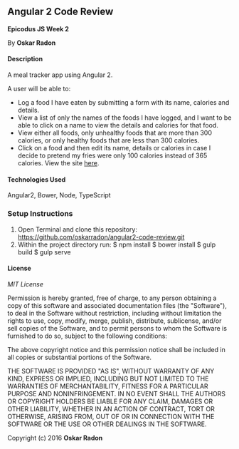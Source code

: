 ## Angular 2 Code Review

**Epicodus JS Week 2**

By **Oskar Radon**

#### Description
A meal tracker app using Angular 2.

A user will be able to:

 - Log a food I have eaten by submitting a form with its name, calories and details.
 - View a list of only the names of the foods I have logged, and I want to be able to click on a name to view the details and calories for that food.
 - View either all foods, only unhealthy foods that are more than 300 calories, or only healthy foods that are less than 300 calories.
 - Click on a food and then edit its name, details or calories in case I decide to pretend my fries were only 100 calories instead of 365 calories.
View the site [here](http://oskarradon.github.io/angular2-code-review/).

#### Technologies Used
Angular2, Bower, Node, TypeScript

### Setup Instructions

1. Open Terminal and clone this repository:
    https://github.com/oskarradon/angular2-code-review.git
2. Within the project directory run:
    $ npm install
    $ bower install
    $ gulp build
    $ gulp serve

#### License

*MIT License*

Permission is hereby granted, free of charge, to any person obtaining a copy of this software and associated documentation files (the "Software"), to deal in the Software without restriction, including without limitation the rights to use, copy, modify, merge, publish, distribute, sublicense, and/or sell copies of the Software, and to permit persons to whom the Software is furnished to do so, subject to the following conditions:

The above copyright notice and this permission notice shall be included in all copies or substantial portions of the Software.

THE SOFTWARE IS PROVIDED "AS IS", WITHOUT WARRANTY OF ANY KIND, EXPRESS OR IMPLIED, INCLUDING BUT NOT LIMITED TO THE WARRANTIES OF MERCHANTABILITY, FITNESS FOR A PARTICULAR PURPOSE AND NONINFRINGEMENT. IN NO EVENT SHALL THE AUTHORS OR COPYRIGHT HOLDERS BE LIABLE FOR ANY CLAIM, DAMAGES OR OTHER LIABILITY, WHETHER IN AN ACTION OF CONTRACT, TORT OR OTHERWISE, ARISING FROM, OUT OF OR IN CONNECTION WITH THE SOFTWARE OR THE USE OR OTHER DEALINGS IN THE SOFTWARE.

Copyright (c) 2016 **Oskar Radon**
